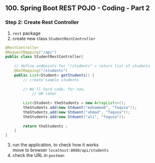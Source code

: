 ## 100. Spring Boot REST POJO - Coding - Part 2

### Step 2: Create Rest Controller 
1. `rest` package
2. create new class `StudentRestController`
```java
@RestController
@RequestMapping("/api")
public class StudentRestController{
    
    // define endpoints for "/students" = return list of students 
    @GetMapping("/students")
    public List<Student> getStudents() {
        // create sample students 
        
        // We'll hard code, for now,
            // DB later 
        
        List<Student> theStudents = new ArrayList<>();
        theStudents.add(new Stduent("mohammad", "faqusa")); 
        theStudents.add(new Stduent("ahmad", "faqusa")); 
        theStudents.add(new Stduent("ali", "faqusa")); 
        
        return theStudents ;
    }
}
```
3. run the application, to check how it works  
move to browser `localhost:8080/api/students`
4. check the URL in `postman`
